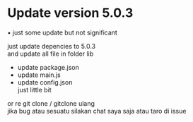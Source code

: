 # Update version 5.0.3
• just some update but not significant 

just update depencies to 5.0.3<br>
and update all file in folder lib<br>
* update package.json<br>
* update main.js<br>
* update config.json<br>
just little bit 

or re git clone / gitclone ulang<br>
jika bug atau sesuatu silakan chat saya saja atau taro di issue

